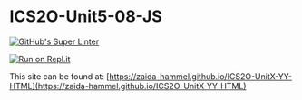 # ICS2O-Unit5-08-JS

[![GitHub's Super Linter](https://github.com/zaida-hammel/ICS2O-UnitX-YY-HTML/workflows/GitHub's%20Super%20Linter/badge.svg)](https://github.com/zaida-hammel1/ICS2O-UnitX-YY-HTML/actions)

[![Run on Repl.it](https://repl.it/badge/github/zaida-hammel/ICS2O-UnitX-YY-HTML)](https://repl.it/github/zaida-hammel/ICS2O-UnitX-YY-HTML)

This site can be found at: [https://zaida-hammel.github.io/ICS2O-UnitX-YY-HTML](https://zaida-hammel.github.io/ICS2O-UnitX-YY-HTML)
